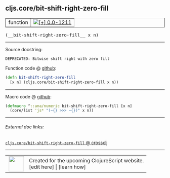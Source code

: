 ## cljs.core/bit-shift-right-zero-fill



 <table border="1">
<tr>
<td>function</td>
<td><a href="https://github.com/cljsinfo/cljs-api-docs/tree/0.0-1211"><img valign="middle" alt="[+] 0.0-1211" title="Added in 0.0-1211" src="https://img.shields.io/badge/+-0.0--1211-lightgrey.svg"></a> </td>
</tr>
</table>


 <samp>
(__bit-shift-right-zero-fill__ x n)<br>
</samp>

---





Source docstring:

```
DEPRECATED: Bitwise shift right with zero fill
```


Function code @ [github](https://github.com/clojure/clojurescript/blob/r3195/src/cljs/cljs/core.cljs#L2405-L2407):

```clj
(defn bit-shift-right-zero-fill
  [x n] (cljs.core/bit-shift-right-zero-fill x n))
```

<!--
Repo - tag - source tree - lines:

 <pre>
clojurescript @ r3195
└── src
    └── cljs
        └── cljs
            └── <ins>[core.cljs:2405-2407](https://github.com/clojure/clojurescript/blob/r3195/src/cljs/cljs/core.cljs#L2405-L2407)</ins>
</pre>

-->

---

Macro code @ [github](https://github.com/clojure/clojurescript/blob/r3195/src/clj/cljs/core.clj#L599-L600):

```clj
(defmacro ^::ana/numeric bit-shift-right-zero-fill [x n]
  (core/list 'js* "(~{} >>> ~{})" x n))
```

<!--
Repo - tag - source tree - lines:

 <pre>
clojurescript @ r3195
└── src
    └── clj
        └── cljs
            └── <ins>[core.clj:599-600](https://github.com/clojure/clojurescript/blob/r3195/src/clj/cljs/core.clj#L599-L600)</ins>
</pre>
-->

---


###### External doc links:

[`cljs.core/bit-shift-right-zero-fill` @ crossclj](http://crossclj.info/fun/cljs.core.cljs/bit-shift-right-zero-fill.html)<br>

---

 <table>
<tr><td>
<img valign="middle" align="right" width="48px" src="http://i.imgur.com/Hi20huC.png">
</td><td>
Created for the upcoming ClojureScript website.<br>
[edit here] | [learn how]
</td></tr></table>

[edit here]:https://github.com/cljsinfo/cljs-api-docs/blob/master/cljsdoc/cljs.core_bit-shift-right-zero-fill.cljsdoc
[learn how]:https://github.com/cljsinfo/cljs-api-docs/wiki/cljsdoc-files

<!--

This information was too distracting to show to readers, but I'll leave it
commented here since it is helpful to:

- pretty-print the data used to generate this document
- and show how to retrieve that data



The API data for this symbol:

```clj
{:ns "cljs.core",
 :name "bit-shift-right-zero-fill",
 :signature ["[x n]"],
 :history [["+" "0.0-1211"]],
 :type "function",
 :full-name-encode "cljs.core_bit-shift-right-zero-fill",
 :source {:code "(defn bit-shift-right-zero-fill\n  [x n] (cljs.core/bit-shift-right-zero-fill x n))",
          :title "Function code",
          :repo "clojurescript",
          :tag "r3195",
          :filename "src/cljs/cljs/core.cljs",
          :lines [2405 2407]},
 :extra-sources [{:code "(defmacro ^::ana/numeric bit-shift-right-zero-fill [x n]\n  (core/list 'js* \"(~{} >>> ~{})\" x n))",
                  :title "Macro code",
                  :repo "clojurescript",
                  :tag "r3195",
                  :filename "src/clj/cljs/core.clj",
                  :lines [599 600]}],
 :full-name "cljs.core/bit-shift-right-zero-fill",
 :docstring "DEPRECATED: Bitwise shift right with zero fill"}

```

Retrieve the API data for this symbol:

```clj
;; from Clojure REPL
(require '[clojure.edn :as edn])
(-> (slurp "https://raw.githubusercontent.com/cljsinfo/cljs-api-docs/catalog/cljs-api.edn")
    (edn/read-string)
    (get-in [:symbols "cljs.core/bit-shift-right-zero-fill"]))
```

-->
